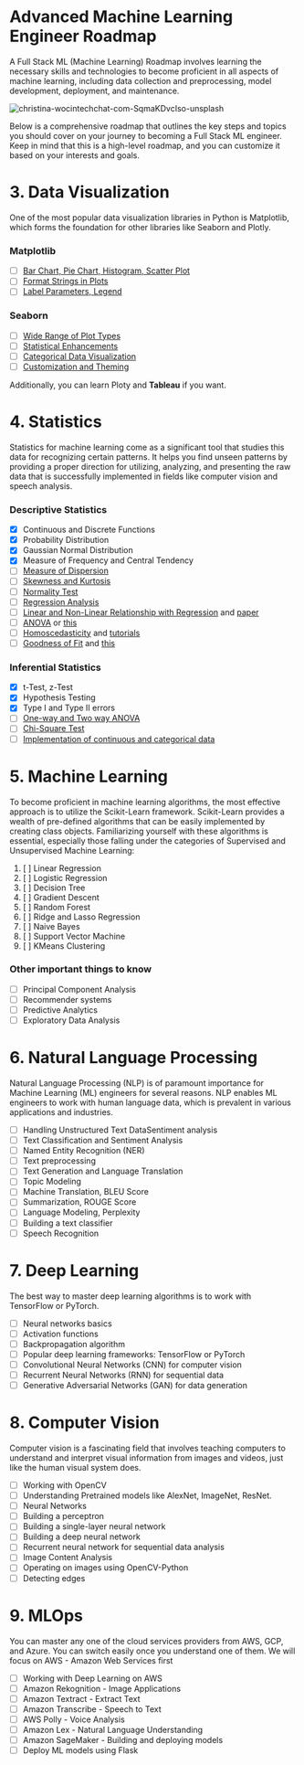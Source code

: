 # Advanced Machine Learning Engineer Roadmap
A Full Stack ML (Machine Learning) Roadmap involves learning the necessary skills and technologies to become proficient in all aspects of machine learning, including data collection and preprocessing, model development, deployment, and maintenance.

![christina-wocintechchat-com-SqmaKDvcIso-unsplash](https://github.com/farukalampro/advanced-machine-learning-engineer-roadmap-2023/assets/92469073/53814cd5-a085-4615-93b6-175876e914d5)

Below is a comprehensive roadmap that outlines the key steps and topics you should cover on your journey to becoming a Full Stack ML engineer. Keep in mind that this is a high-level roadmap, and you can customize it based on your interests and goals.

# 3. Data Visualization
One of the most popular data visualization libraries in Python is Matplotlib, which forms the foundation for other libraries like Seaborn and Plotly.
### Matplotlib
- [ ] [Bar Chart, Pie Chart, Histogram, Scatter Plot](https://www.geeksforgeeks.org/matplotlib-tutorial/)
- [ ] [Format Strings in Plots](https://matplotlib.org/stable/tutorials/introductory/pyplot.html)
- [ ] [Label Parameters, Legend](https://www.dataquest.io/cheat-sheet/matplotlib-cheat-sheet/)

### Seaborn
- [ ] [Wide Range of Plot Types](https://seaborn.pydata.org/tutorial/function_overview.html)
- [ ] [Statistical Enhancements](https://seaborn.pydata.org/tutorial/introduction)
- [ ] [Categorical Data Visualization](https://seaborn.pydata.org/tutorial/categorical.html)
- [ ] [Customization and Theming](https://seaborn.pydata.org/tutorial/objects_interface.html)

Additionally, you can learn Ploty and **Tableau** if you want.

# 4. Statistics
Statistics for machine learning come as a significant tool that studies this data for recognizing certain patterns. It helps you find unseen patterns by providing a proper direction for utilizing, analyzing, and presenting the raw data that is successfully implemented in fields like computer vision and speech analysis.

### Descriptive Statistics
- [x] Continuous and Discrete Functions
- [x] Probability Distribution
- [x] Gaussian Normal Distribution
- [x] Measure of Frequency and Central Tendency
- [ ] [Measure of Dispersion](https://www.youtube.com/watch?v=bysYeAKxMZY)
- [ ] [Skewness and Kurtosis](https://www.youtube.com/watch?v=yjOOzypI-IQ&list=PLhR6WnLrVh2-2mGeupKHHCorxadW3INXP)
- [ ] [Normality Test](https://www.youtube.com/watch?v=02I84i8Knas)
- [ ] [Regression Analysis](https://blog.minitab.com/en/adventures-in-statistics-2/regression-analysis-tutorial-and-examples)
- [ ] [Linear and Non-Linear Relationship with Regression](https://www.youtube.com/watch?v=nnbhCr8vb18) and [paper](https://people.revoledu.com/kardi/tutorial/Regression/GoodnessOfFit.html)
- [ ] [ANOVA](https://www.youtube.com/watch?v=MzpyfWsatcQ) or [this](https://analystprep.com/study-notes/cfa-level-2/quantitative-method/anova-table-and-measures-of-goodness-of-fit/)
- [ ] [Homoscedasticity](https://www.geeksforgeeks.org/homoscedasticity-in-regression/) and [tutorials](https://spureconomics.com/course/heteroscedasticity-autocorrelation-and-multicollinearity-basics/)
- [ ] [Goodness of Fit](https://www.geeksforgeeks.org/evaluating-goodness-of-fit-for-nonlinear-models-methods-metrics-and-practical-considerations/) and [this](https://www.graphpad.com/series/understanding-regression-goodness-of-fit)

### Inferential Statistics
- [x] t-Test, z-Test
- [x] Hypothesis Testing
- [x] Type I and Type II errors
- [ ] [One-way and Two way ANOVA](https://www.youtube.com/watch?v=SnlOUfT55So)
- [ ] [Chi-Square Test](https://www.youtube.com/watch?v=7_cs1YlZoug)
- [ ] [Implementation of continuous and categorical data](https://www.youtube.com/watch?v=NirI_nTaIJQ)

# 5. Machine Learning
To become proficient in machine learning algorithms, the most effective approach is to utilize the Scikit-Learn framework. Scikit-Learn provides a wealth of pre-defined algorithms that can be easily implemented by creating class objects. Familiarizing yourself with these algorithms is essential, especially those falling under the categories of Supervised and Unsupervised Machine Learning:

1. [ ] Linear Regression
2. [ ] Logistic Regression
3. [ ] Decision Tree
4. [ ] Gradient Descent
5. [ ] Random Forest
6. [ ] Ridge and Lasso Regression
7. [ ] Naive Bayes
8. [ ] Support Vector Machine
9. [ ] KMeans Clustering

### Other important things to know
- [ ] Principal Component Analysis
- [ ] Recommender systems
- [ ] Predictive Analytics
- [ ] Exploratory Data Analysis

# 6. Natural Language Processing
Natural Language Processing (NLP) is of paramount importance for Machine Learning (ML) engineers for several reasons. NLP enables ML engineers to work with human language data, which is prevalent in various applications and industries.

- [ ] Handling Unstructured Text DataSentiment analysis
- [ ] Text Classification and Sentiment Analysis
- [ ] Named Entity Recognition (NER)
- [ ] Text preprocessing
- [ ] Text Generation and Language Translation
- [ ] Topic Modeling
- [ ] Machine Translation, BLEU Score
- [ ] Summarization, ROUGE Score
- [ ] Language Modeling, Perplexity
- [ ] Building a text classifier
- [ ] Speech Recognition

# 7. Deep Learning
The best way to master deep learning algorithms is to work with TensorFlow or PyTorch.
 - [ ] Neural networks basics
 - [ ] Activation functions
 - [ ] Backpropagation algorithm
 - [ ] Popular deep learning frameworks: TensorFlow or PyTorch
 - [ ] Convolutional Neural Networks (CNN) for computer vision
 - [ ] Recurrent Neural Networks (RNN) for sequential data
 - [ ] Generative Adversarial Networks (GAN) for data generation

# 8. Computer Vision
Computer vision is a fascinating field that involves teaching computers to understand and interpret visual information from images and videos, just like the human visual system does. 

- [ ] Working with OpenCV
- [ ] Understanding Pretrained models like AlexNet, ImageNet, ResNet.
- [ ] Neural Networks
- [ ] Building a perceptron
- [ ] Building a single-layer neural network
- [ ] Building a deep neural network
- [ ] Recurrent neural network for sequential data analysis
- [ ] Image Content Analysis
- [ ] Operating on images using OpenCV-Python
- [ ] Detecting edges

# 9. MLOps
You can master any one of the cloud services providers from AWS, GCP, and Azure. You can switch easily once you understand one of them. We will focus on AWS - Amazon Web Services first

- [ ] Working with Deep Learning on AWS
- [ ] Amazon Rekognition - Image Applications
- [ ] Amazon Textract - Extract Text
- [ ] Amazon Transcribe - Speech to Text
- [ ] AWS Polly - Voice Analysis
- [ ] Amazon Lex - Natural Language Understanding
- [ ] Amazon SageMaker - Building and deploying models
- [ ] Deploy ML models using Flask